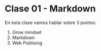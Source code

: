 # Clase 01 - Markdown

En esta clase vamos hablar sobre 3 puntos:

1. Grow mindset
2. Markdown
3. Web Publising
